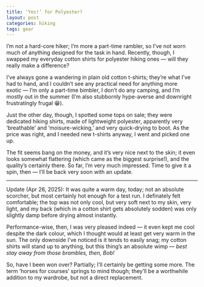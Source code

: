 ```yaml
---
title: ‘Yes!’ for Polyester?
layout: post
categories: hiking
tags: gear
---
```


I’m not a hard-core hiker; I’m more a part-time rambler, so I’ve not worn much of anything designed for the task in hand. Recently, though, I swapped my everyday cotton shirts for polyester hiking ones&nbsp;— will they really make a difference?

I’ve always gone a wandering in plain old cotton t-shirts; they’re what I’ve had to hand, and I couldn’t see any practical need for anything more exotic&nbsp;— I’m only a part-time bimbler, I don’t do any camping, and I’m mostly out in the summer (I’m also stubbornly hype-averse and downright frustratingly frugal&nbsp;😁).

Just the other day, though, I spotted some tops on sale; they were dedicated hiking shirts, made of lightweight polyester, apparently very ‘breathable’ and ‘moisure-wicking,’ and very quick-drying to boot. As the price was right, and I needed new t-shirts anyway, I went and picked one up.

The fit seems bang on the money, and it’s very nice next to the skin; it even looks somewhat flattering (which came as the biggest surprise!), and the quality’s certainly there. So far, I’m very much impressed. Time to give it a spin, then&nbsp;— I’ll be back very soon with an update.

<hr>

Update (Apr 26, 2025): It was quite a warm day, today; not an absolute scorcher, but most certainly hot enough for a test run. I definately felt comfortable; the top was not only cool, but very soft next to my skin, very light, and my back (which in a cotton shirt gets absolutely sodden) was only slightly damp before drying almost instantly. 

Performance-wise, then, I was very pleased indeed&nbsp;— it even kept me cool despite the dark colour, which I thought would at least get very warm in the sun. The only downside I’ve  noticed is it tends to easily snag; my cotton shirts will stand up to anything, but this thing’s an absolute wimp&nbsp;— <i>best stay away from those brambles, then, Bob!</i>

So, have I been won over? Partially; I’ll certainly be getting some more. The term ‘horses for courses’ springs to mind though; they’ll be a worthwhile addition to my wardrobe, but not a direct replacement.
